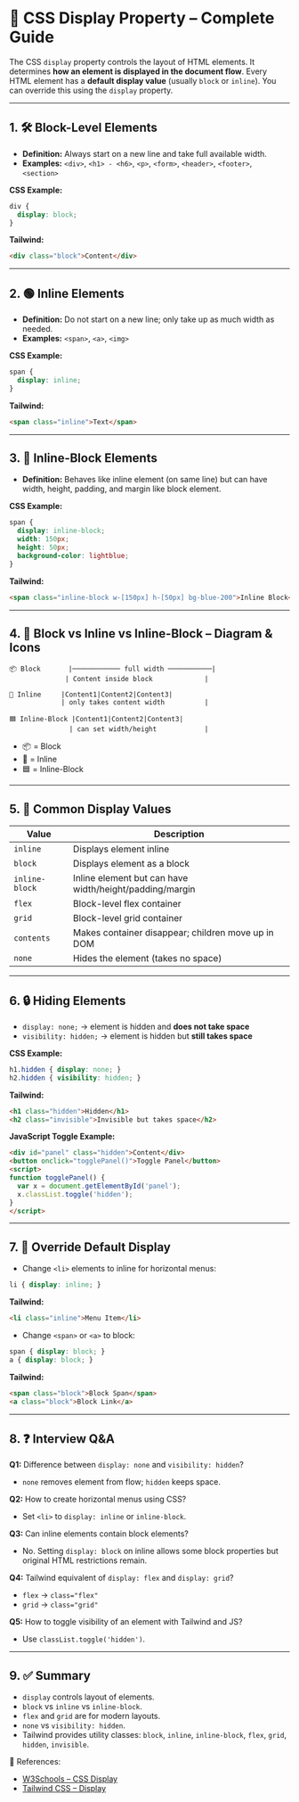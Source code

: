# 📌 CSS Display Property – Complete Guide

The CSS `display` property controls the layout of HTML elements. It determines **how an element is displayed in the document flow**. Every HTML element has a **default display value** (usually `block` or `inline`). You can override this using the `display` property.

---

## 1. 🛠 Block-Level Elements

* **Definition:** Always start on a new line and take full available width.
* **Examples:** `<div>`, `<h1> - <h6>`, `<p>`, `<form>`, `<header>`, `<footer>`, `<section>`

**CSS Example:**

```css
div {
  display: block;
}
```

**Tailwind:**

```html
<div class="block">Content</div>
```

---

## 2. 🟢 Inline Elements

* **Definition:** Do not start on a new line; only take up as much width as needed.
* **Examples:** `<span>`, `<a>`, `<img>`

**CSS Example:**

```css
span {
  display: inline;
}
```

**Tailwind:**

```html
<span class="inline">Text</span>
```

---

## 3. 🔹 Inline-Block Elements

* **Definition:** Behaves like inline element (on same line) but can have width, height, padding, and margin like block element.

**CSS Example:**

```css
span {
  display: inline-block;
  width: 150px;
  height: 50px;
  background-color: lightblue;
}
```

**Tailwind:**

```html
<span class="inline-block w-[150px] h-[50px] bg-blue-200">Inline Block</span>
```

---

## 4. 🎯 Block vs Inline vs Inline-Block – Diagram & Icons

```
📦 Block       |──────────── full width ───────────|
              | Content inside block             |

🔹 Inline     |Content1|Content2|Content3|
             | only takes content width          |

🟦 Inline-Block |Content1|Content2|Content3|
               | can set width/height            |
```

* 📦 = Block
* 🔹 = Inline
* 🟦 = Inline-Block

---

## 5. 🎯 Common Display Values

| Value          | Description                                             |
| -------------- | ------------------------------------------------------- |
| `inline`       | Displays element inline                                 |
| `block`        | Displays element as a block                             |
| `inline-block` | Inline element but can have width/height/padding/margin |
| `flex`         | Block-level flex container                              |
| `grid`         | Block-level grid container                              |
| `contents`     | Makes container disappear; children move up in DOM      |
| `none`         | Hides the element (takes no space)                      |

---

## 6. 🔒 Hiding Elements

* `display: none;` → element is hidden and **does not take space**
* `visibility: hidden;` → element is hidden but **still takes space**

**CSS Example:**

```css
h1.hidden { display: none; }
h2.hidden { visibility: hidden; }
```

**Tailwind:**

```html
<h1 class="hidden">Hidden</h1>
<h2 class="invisible">Invisible but takes space</h2>
```

**JavaScript Toggle Example:**

```html
<div id="panel" class="hidden">Content</div>
<button onclick="togglePanel()">Toggle Panel</button>
<script>
function togglePanel() {
  var x = document.getElementById('panel');
  x.classList.toggle('hidden');
}
</script>
```

---

## 7. 🔄 Override Default Display

* Change `<li>` elements to inline for horizontal menus:

```css
li { display: inline; }
```

**Tailwind:**

```html
<li class="inline">Menu Item</li>
```

* Change `<span>` or `<a>` to block:

```css
span { display: block; }
a { display: block; }
```

**Tailwind:**

```html
<span class="block">Block Span</span>
<a class="block">Block Link</a>
```

---

## 8. ❓ Interview Q&A

**Q1:** Difference between `display: none` and `visibility: hidden`?

* `none` removes element from flow; `hidden` keeps space.

**Q2:** How to create horizontal menus using CSS?

* Set `<li>` to `display: inline` or `inline-block`.

**Q3:** Can inline elements contain block elements?

* No. Setting `display: block` on inline allows some block properties but original HTML restrictions remain.

**Q4:** Tailwind equivalent of `display: flex` and `display: grid`?

* `flex` → `class="flex"`
* `grid` → `class="grid"`

**Q5:** How to toggle visibility of an element with Tailwind and JS?

* Use `classList.toggle('hidden')`.

---

## 9. ✅ Summary

* `display` controls layout of elements.
* `block` vs `inline` vs `inline-block`.
* `flex` and `grid` are for modern layouts.
* `none` vs `visibility: hidden`.
* Tailwind provides utility classes: `block`, `inline`, `inline-block`, `flex`, `grid`, `hidden`, `invisible`.

🔗 References:

* [W3Schools – CSS Display](https://www.w3schools.com/css/css_display_visibility.asp)
* [Tailwind CSS – Display](https://tailwindcss.com/docs/display)

